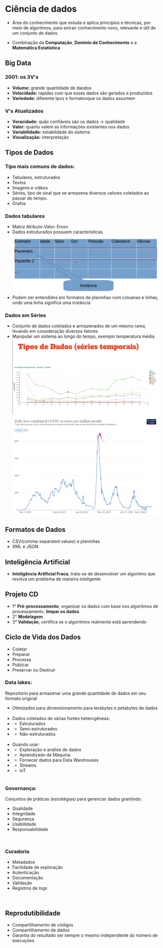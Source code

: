 # Ciência de dados
- Área do conhecimento que estuda e aplica princípios e técnicas, por meio de algoritmos, para extrair conhecimento novo, relevante e útil de um conjunto de dados

- Combinação da **Computação**, **Domínio de Conhecimento** e a **Matemática Estatística**


## Big Data

### 2001: os 3V's

- **Volume:** grande quantidade de daodos
- **Velocidade:** rapidez com que esses dados são gerados e produzidos
- **Variedade:** diferente tpos e formatosque os dados assumem

### V's Atualizados

- **Veracidade:** quão confiáveis são os dados -> qualidade
- **Valor:** quanto valem as informações existentes nos dados
- **Variabilidade:** estabilidade do sistema
- **Visualização:** interpretação


## Tipos de Dados
### Tipo mais comuns de dados:
- Tabulares, estruturados
- Textos
- Imagens e vídeos
- Séries, tipo de sinal que se armazena diversos valores coletados ao passar do tempo.
- Grafos

### Dados tabulares
- Matriz Atributo-Valor: Emxn
- Dados estruturados possuem caracteristicas
![alt text](image-2.png)
- Podem ser entendidos em formatos de planinhas com coluanas e linhas, onde uma linha signifíca uma instância

### Dados em Séries
- Conjunto de dados coletados e armazenados de um mesmo ramo, levando em consideração diversos fatores
- Manipular um sistema ao longo do tempo, exemplo temperatura média 
![alt text](image-3.png)
![alt text](image-4.png)

## Formatos de Dados
- CSV(comma-separated values) e planinhas
- XML e JSON

## Inteligência Artificial
- **Inteligência Artificial Fraca**, trata-se de desenvolver um algoritmo que resolva um problema de maneira inteligente

## Projeto CD
- 1° **Pré-processamento**, organizar os dados com base nos algoritmos de processamento, **limpar os dados**
- 2° **Modelagem**
- 3° **Validação**, certifica se o algoritmos realmente está aprendendo

## Ciclo de Vida dos Dados
- Coletar
- Preparar
- Processa
- Publicar
- Preservar ou Destruir

### Data lakes: 
Repositório para armazenar uma grande quantidade de dados em seu formato original

- Otimizados para dimensionamento para terabytes e petabytes de dados
<br><br>
- Dados coletados de várias fontes heterogêneas: 
- - Estruturados
- - Semi-estruturados
- - Não-estruturados
<br><br>
- Quando usar:
- - Exploração e análise de dados
- - Aprendizado de Máquina
- - Fornecer dados para Data Warehouses
- - Streams
- - IoT
<br><br>

### Governança:
Conjuntos de práticas (estratégias) para gerenciar dados grantindo:
- Qualidade
- Integridade
- Segurança
- Usabilidade
- Responsabilidade

<br>

### Curadoria
- Metadados
- Facilidade de exploração
- Autenticação
- Documentação
- Validação
- Registros de logs

<br>

## Reprodutibilidade
- Compartilhamento de códigos
- Compartilhamento de dados
- Garantia do resultado ser sempre o mesmo independente do número de execuções

##